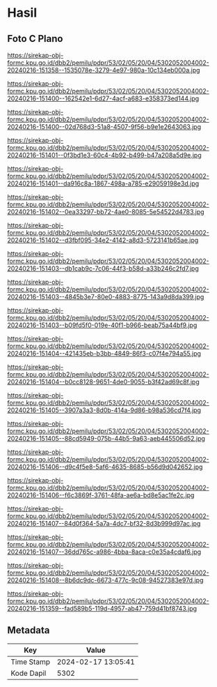# Hasil

## Foto C Plano

https://sirekap-obj-formc.kpu.go.id/dbb2/pemilu/pdpr/53/02/05/20/04/5302052004002-20240216-151358--1535078e-3279-4e97-980a-10c134eb000a.jpg

https://sirekap-obj-formc.kpu.go.id/dbb2/pemilu/pdpr/53/02/05/20/04/5302052004002-20240216-151400--162542e1-6d27-4acf-a683-e358373ed144.jpg

https://sirekap-obj-formc.kpu.go.id/dbb2/pemilu/pdpr/53/02/05/20/04/5302052004002-20240216-151400--02d768d3-51a8-4507-9f56-b9e1e2643063.jpg

https://sirekap-obj-formc.kpu.go.id/dbb2/pemilu/pdpr/53/02/05/20/04/5302052004002-20240216-151401--0f3bd1e3-60c4-4b92-b499-b47a208a5d9e.jpg

https://sirekap-obj-formc.kpu.go.id/dbb2/pemilu/pdpr/53/02/05/20/04/5302052004002-20240216-151401--da916c8a-1867-498a-a785-e29059198e3d.jpg

https://sirekap-obj-formc.kpu.go.id/dbb2/pemilu/pdpr/53/02/05/20/04/5302052004002-20240216-151402--0ea33297-bb72-4ae0-8085-5e54522d4783.jpg

https://sirekap-obj-formc.kpu.go.id/dbb2/pemilu/pdpr/53/02/05/20/04/5302052004002-20240216-151402--d3fbf095-34e2-4142-a8d3-5723141b65ae.jpg

https://sirekap-obj-formc.kpu.go.id/dbb2/pemilu/pdpr/53/02/05/20/04/5302052004002-20240216-151403--db1cab9c-7c06-44f3-b58d-a33b246c2fd7.jpg

https://sirekap-obj-formc.kpu.go.id/dbb2/pemilu/pdpr/53/02/05/20/04/5302052004002-20240216-151403--4845b3e7-80e0-4883-8775-143a9d8da399.jpg

https://sirekap-obj-formc.kpu.go.id/dbb2/pemilu/pdpr/53/02/05/20/04/5302052004002-20240216-151403--b09fd5f0-019e-40f1-b966-beab75a44bf9.jpg

https://sirekap-obj-formc.kpu.go.id/dbb2/pemilu/pdpr/53/02/05/20/04/5302052004002-20240216-151404--421435eb-b3bb-4849-86f3-c07f4e794a55.jpg

https://sirekap-obj-formc.kpu.go.id/dbb2/pemilu/pdpr/53/02/05/20/04/5302052004002-20240216-151404--b0cc8128-9651-4de0-9055-b3f42ad69c8f.jpg

https://sirekap-obj-formc.kpu.go.id/dbb2/pemilu/pdpr/53/02/05/20/04/5302052004002-20240216-151405--3907a3a3-8d0b-414a-9d86-b98a536cd7f4.jpg

https://sirekap-obj-formc.kpu.go.id/dbb2/pemilu/pdpr/53/02/05/20/04/5302052004002-20240216-151405--88cd5949-075b-44b5-9a63-aeb445506d52.jpg

https://sirekap-obj-formc.kpu.go.id/dbb2/pemilu/pdpr/53/02/05/20/04/5302052004002-20240216-151406--d9c4f5e8-5af6-4635-8685-b56d9d042652.jpg

https://sirekap-obj-formc.kpu.go.id/dbb2/pemilu/pdpr/53/02/05/20/04/5302052004002-20240216-151406--f6c3869f-3761-48fa-ae6a-bd8e5ac1fe2c.jpg

https://sirekap-obj-formc.kpu.go.id/dbb2/pemilu/pdpr/53/02/05/20/04/5302052004002-20240216-151407--84d0f364-5a7a-4dc7-bf32-8d3b999d97ac.jpg

https://sirekap-obj-formc.kpu.go.id/dbb2/pemilu/pdpr/53/02/05/20/04/5302052004002-20240216-151407--36dd765c-a986-4bba-8aca-c0e35a4cdaf6.jpg

https://sirekap-obj-formc.kpu.go.id/dbb2/pemilu/pdpr/53/02/05/20/04/5302052004002-20240216-151408--8b6dc9dc-6673-477c-9c08-94527383e97d.jpg

https://sirekap-obj-formc.kpu.go.id/dbb2/pemilu/pdpr/53/02/05/20/04/5302052004002-20240216-151359--fad589b5-119d-4957-ab47-759d41bf8743.jpg


## Metadata

| Key        | Value               |
| ---------- | ------------------- |
| Time Stamp | 2024-02-17 13:05:41 |
| Kode Dapil | 5302                |



